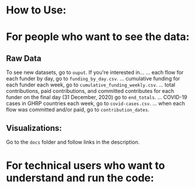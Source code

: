 # How to Use:

# For people who want to see the data:
## Raw Data
To see new datasets, go to `ouput`. 
If you're interested in...
... each flow for each funder by day, go to `funding_by_day.csv`.
... cumulative funding for each funder each week, go to `cumulative_funding_weekly.csv`.
... total contributions, paid contributions, and committed contributes for each funder on the final day (31 December, 2020) go to `end_totals`.
... COVID-19 cases in GHRP countries each week, go to `covid-cases.csv`.
... when each flow was committed and/or paid, go to `contribution_dates`.

## Visualizations:
Go to the `docs` folder and follow links in the description.

# For technical users who want to understand and run the code:
